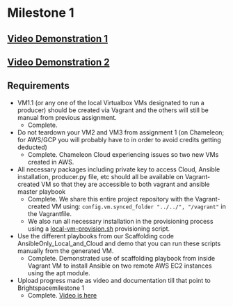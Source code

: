 # Milestone 1
## [Video Demonstration 1](https://youtu.be/xMSoP5IG0pU)
## [Video Demonstration 2](https://youtu.be/mAWtgLduiPc)
## Requirements
- VM1.1 (or any one of the local Virtualbox VMs designated to run a producer) should be created via Vagrant and the others will still be manual from previous assignment.
  - Complete.
- Do not teardown your VM2 and VM3 from assignment 1 (on Chameleon; for AWS/GCP you will probably have to in order to avoid credits getting deducted)
  - Complete. Chameleon Cloud experiencing issues so two new VMs created in AWS.
- All necessary packages including private key to access Cloud, Ansible installation, producer.py file, etc should all be available on Vagrant-created VM so that they are accessible to both vagrant and ansible master playbook
  - Complete. We share this entire project repository with the Vagrant-created VM using: `config.vm.synced_folder "../../", "/vagrant"` in the Vagrantfile.
  - We also run all necessary installation in the provisioning process using a [local-vm-provision.sh](../../automation/../../automation/localvm/local-vm-provision.sh) provisioning script.
- Use the different playbooks from our Scaffolding code AnsibleOnly_Local_and_Cloud and demo that you can run these scripts manually from the generated VM.
  - Complete. Demonstrated use of scaffolding playbook from inside Vagrant VM to install Ansible on two remote AWS EC2 instances using the apt module.
- Upload progress made as video and documentation till that point to Brightspacemilestone 1
  - Complete. [Video is here](https://youtu.be/xMSoP5IG0pU)